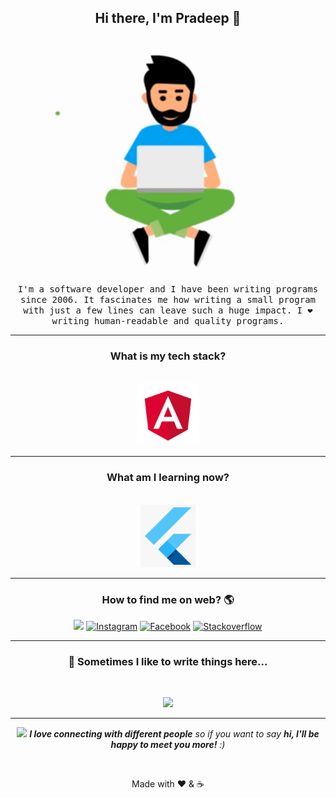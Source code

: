 <h2 align='center'> Hi there, I'm Pradeep 👋</h2>

<p align="center">
    <br><img src="https://github.com/pradeepradyumna/pradeepradyumna/blob/master/deep.gif" width="450px"><br><br>
    <samp>I'm a software developer and I have been writing programs since 2006. It fascinates me how writing a small
        program with just a few lines can leave such a huge impact. I ❤️ writing human-readable and quality programs.
    </samp>
    <br>

</p>
<hr>

<h3 align="center"> What is my tech stack? </h3>
<p align="center">
    <br>
    <img src="https://github.com/pradeepradyumna/pradeepradyumna/blob/master/Webp.net-gifmaker.gif" height="100"
        width="100"><br>
</p>
<hr>

<h3 align="center"> What am I learning now? </h3>
<p align="center">
    <br>
    <img src="https://github.com/pradeepradyumna/pradeepradyumna/blob/master/Webp.net-gifmaker%20(1).gif" height="100"
        width="100"><br>
</p>
<hr>

<h3 align='center'> How to find me on web? 🌎 </h3>

<p align='center'>
    <a href="https://www.linkedin.com/in/pradeep-pradyumna-7291834a/"><img
            src="https://img.shields.io/badge/linkedin-%230077B5.svg?&style=for-the-badge&logo=linkedin&logoColor=white" /></a>
    <a href="https://www.instagram.com/itspradeepradyumna/" target="_blank"><img
            src="https://img.shields.io/badge/Instagram-%23E4405F.svg?&style=for-the-badge&logo=instagram&logoColor=white"
            alt="Instagram"></a>
    <a href="https://www.facebook.com/pradeepradyumna/"><img
            src="https://img.shields.io/badge/facebook-%231877F2.svg?&style=for-the-badge&logo=facebook&logoColor=white"
            alt="Facebook" /></a>
    <a href="https://stackoverflow.com/users/3978980/ipradeep?tab=profile"><img
            src="https://img.shields.io/badge/stackoverflow-profile-blue" alt="Stackoverflow" /></a>
</p>
<hr>
<h3 align='center'>💬 Sometimes I like to write things here...</h3>
<br>
<p align='center' align='right'>
    <a href="https://medium.com/@pradeepradyumna"><img
            src="https://img.shields.io/badge/Medium%20-%231572B6.svg?&style=for-the-badge&logo=medium&logoColor=white" /></a>
</p>
<hr>
<p align="center">
    <img src="https://media.giphy.com/media/xT0xeOGAGEAuQK1ujm/giphy.gif" width="150" />
    <em><b>I love connecting with different people</b> so if you want to say <b>hi, I'll be happy to meet you more!</b>
        :)</em>
</p><br>

<p align="center">
    Made with ❤️ & ☕</p>
